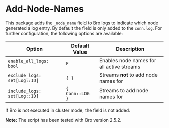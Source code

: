 # Add-Node-Names

This package adds the `_node_name` field to Bro logs to indicate which node generated
a log entry. By default the field is only added to the `conn.log`. For further
configuration, the following options are available:

Option                       | Default Value   | Description
-----------------------------|-----------------|-------------------------------------------
`enable_all_logs: bool`      | `F`             | Enables node names for all active streams
`exclude_logs: set[Log::ID]` | `{ }`           | Streams **not** to add node names for
`include_logs: set[Log::ID]` | `{ Conn::LOG }` | Streams to add node names for

If Bro is not executed in cluster mode, the field is not added.

**Note:** The script has been tested with Bro version 2.5.2.
